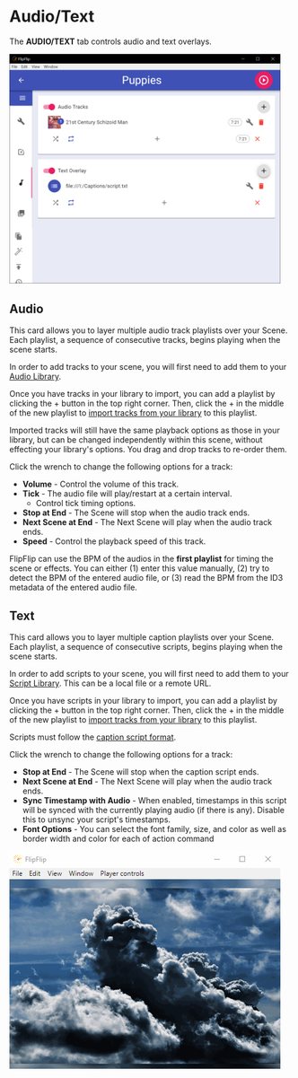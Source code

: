 # Audio/Text
The **AUDIO/TEXT** tab controls audio and text overlays.

<img src="doc_images/scene_detail_audio_text.png" alt="Options" width="50%" style="min-width: 483px">

## Audio
This card allows you to layer multiple audio track playlists over your Scene. Each playlist, a sequence of 
consecutive tracks, begins playing when the scene starts.

In order to add tracks to your scene, you will first need to add them to your [Audio Library](audio_library.md).

Once you have tracks in your library to import, you can add a playlist by clicking the + button in the top right corner. 
Then, click the + in the middle of the new playlist to [import tracks from your library](audio_import_from_library.md) 
to this playlist. 

Imported tracks will still have the same playback options as those in your library, but can be changed independently 
within this scene, without effecting your library's options. You drag and drop tracks to re-order them.

Click the wrench to change the following options for a track:
* **Volume** - Control the volume of this track.
* **Tick** - The audio file will play/restart at a certain interval.
  * Control tick timing options.
* **Stop at End** - The Scene will stop when the audio track ends.
* **Next Scene at End** - The Next Scene will play when the audio track ends.
* **Speed** - Control the playback speed of this track.

FlipFlip can use the BPM of the audios in the **first playlist** for timing the scene or effects. You can either (1) enter this 
value manually, (2) try to detect the BPM of the entered audio file, or (3) read the BPM from the ID3 metadata of the 
entered audio file.

## Text
This card allows you to layer multiple caption playlists over your Scene. Each playlist, a sequence of
consecutive scripts, begins playing when the scene starts.

In order to add scripts to your scene, you will first need to add them to your [Script Library](script_library.md).
This can be a local file or a remote URL.

Once you have scripts in your library to import, you can add a playlist by clicking the + button in the top right corner.
Then, click the + in the middle of the new playlist to [import tracks from your library](script_import_from_library.md)
to this playlist.

Scripts must follow the [caption script format](caption_script.md).

Click the wrench to change the following options for a track:
* **Stop at End** - The Scene will stop when the caption script ends.
* **Next Scene at End** - The Next Scene will play when the audio track ends.
* **Sync Timestamp with Audio** - When enabled, timestamps in this script will be synced with the currently playing audio (if there is any). Disable this to unsync your script's timestamps.
* **Font Options** - You can select the font family, size, and color as well as border width and color for each of action command

<img src="doc_images/caption_ex.gif" alt="Caption Example">
